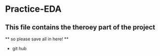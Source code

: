 # Practice-EDA


## This file contains the theroey part of the project 

** so please save all in here! **

- git hub
